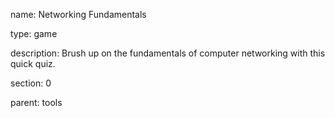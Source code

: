 name: Networking Fundamentals

type: game

description: Brush up on the fundamentals of computer networking with this quick quiz.

section: 0

parent: tools

